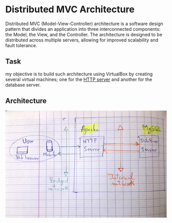 # Distributed MVC Architecture

Distributed MVC (Model-View-Controller) architecture is a software design pattern that divides an application into three interconnected components: the Model, the View, and the Controller. The architecture is designed to be distributed across multiple servers, allowing for improved scalability and fault tolerance.

## Task
  my objective is to build such architecture using VirtualBox by creating several virtual machines; one for the [HTTP server](https://fr.wikipedia.org/wiki/Serveur_web) and another for the database server.
## Architecture
  ![MVC Architecture](images/mvc.jpg)